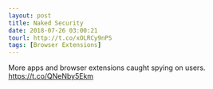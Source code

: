 ```yaml
---
layout: post
title: Naked Security
date: 2018-07-26 03:00:21
tourl: http://t.co/xOLRCy9nPS
tags: [Browser Extensions]
---
```

More apps and browser extensions caught spying on users. https://t.co/QNeNby5Ekm